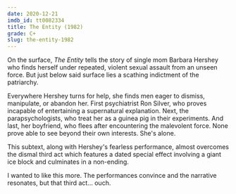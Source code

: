 ```yaml
---
date: 2020-12-21
imdb_id: tt0082334
title: The Entity (1982)
grade: C+
slug: the-entity-1982
---
```


On the surface, _The Entity_ tells the story of single mom Barbara Hershey who finds herself under repeated, violent sexual assault from an unseen force. But just below said surface lies a scathing indictment of the patriarchy.

<!-- end -->

Everywhere Hershey turns for help, she finds men eager to dismiss, manipulate, or abandon her. First psychiatrist Ron Silver, who proves incapable of entertaining a supernatural explanation. Next, the parapsychologists, who treat her as a guinea pig in their experiments. And last, her boyfriend, who flees after encountering the malevolent force. None prove able to see beyond their own interests. She's alone.

This subtext, along with Hershey's fearless performance, almost overcomes the dismal third act which features a dated special effect involving a giant ice block and culminates in a non-ending.

I wanted to like this more. The performances convince and the narrative resonates, but that third act… ouch.